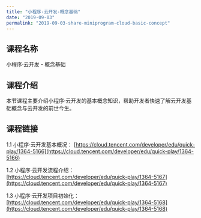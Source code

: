 ```yaml
---
title: "小程序-云开发-概念基础"
date: "2019-09-03"
permalink: "2019-09-03-share-miniprogram-cloud-basic-concept"
---
```


## 课程名称

小程序·云开发 - 概念基础

## 课程介绍

本节课程主要介绍小程序·云开发的基本概念知识，帮助开发者快速了解云开发基础概念与云开发的前世今生。

## 课程链接

1.1 小程序·云开发基本概况：
[https://cloud.tencent.com/developer/edu/quick-play/1364-5166](https://cloud.tencent.com/developer/edu/quick-play/1364-5166)

1.2 小程序·云开发流程介绍：
[https://cloud.tencent.com/developer/edu/quick-play/1364-5167](https://cloud.tencent.com/developer/edu/quick-play/1364-5167)

1.3 小程序·云开发项目初始化：
[https://cloud.tencent.com/developer/edu/quick-play/1364-5168](https://cloud.tencent.com/developer/edu/quick-play/1364-5168)
